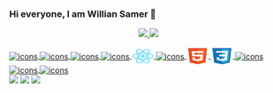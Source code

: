 ### Hi everyone, I am Willian Samer 👋

<div align="center">
  <a href="https://github.com/williansamer">
  <img height="180em" src="https://github-readme-stats.vercel.app/api?username=williansamer&show_icons=true&theme=dracula&include_all_commits=true&count_private=true"/>
  <img height="180em" src="https://github-readme-stats.vercel.app/api/top-langs/?username=williansamer&layout=compact&langs_count=7&theme=dracula"/>
</div>
  <div style="display: inline_block"><br>
  <img align="center" alt="icons" height="30" width="40" src="https://cdn.jsdelivr.net/gh/devicons/devicon/icons/nodejs/nodejs-original.svg">
  <img align="center" alt="icons" height="30" width="40" src="https://cdn.jsdelivr.net/gh/devicons/devicon/icons/express/express-original.svg">
  <img align="center" alt="icons" height="30" width="40" src="https://cdn.jsdelivr.net/gh/devicons/devicon/icons/socketio/socketio-original.svg">
  <img align="center" alt="icons" height="30" width="40" src="https://cdn.jsdelivr.net/gh/devicons/devicon/icons/mongodb/mongodb-original.svg">
  <img align="center" alt="icons" height="30" width="40" src="https://raw.githubusercontent.com/devicons/devicon/master/icons/react/react-original.svg">
  <img align="center" alt="icons" height="30" width="40" src="https://upload.wikimedia.org/wikipedia/commons/thumb/3/3b/Javascript_Logo.png/640px-Javascript_Logo.png">
  <img align="center" alt="icons" height="30" width="40" src="https://raw.githubusercontent.com/devicons/devicon/master/icons/html5/html5-original.svg">
  <img align="center" alt="icons" height="30" width="40" src="https://raw.githubusercontent.com/devicons/devicon/master/icons/css3/css3-original.svg">
  <img align="center" alt="icons" height="30" width="40" src="https://cdn.jsdelivr.net/gh/devicons/devicon/icons/bootstrap/bootstrap-original.svg">
  <img align="center" alt="icons" height="30" width="40" src="https://upload.wikimedia.org/wikipedia/commons/1/17/GraphQL_Logo.svg">
  <img align="center" alt="icons" height="30" width="40" src="https://cdn.worldvectorlogo.com/logos/typescript.svg">
    <br>
</div>
  
 
<div>
  <a href = "mailto:willian.samer@gmail.com"><img src="https://img.shields.io/badge/-Gmail-%23333?style=for-the-badge&logo=gmail&logoColor=white" target="_blank"></a>
  <a href="https://www.linkedin.com/in/willian-samer-oliveira-796ab3221/" target="_blank"><img src="https://img.shields.io/badge/-LinkedIn-%230077B5?style=for-the-badge&logo=linkedin&logoColor=white" target="_blank"></a> 
  <a href="https://willweb-v2.herokuapp.com/" target="_blank"><img src="https://img.shields.io/badge/Heroku-430098?style=for-the-badge&logo=heroku&logoColor=white" target="_blank"></a> 
</div>
